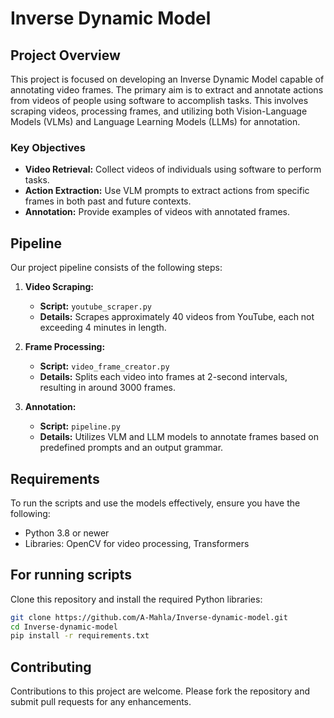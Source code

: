 # Inverse Dynamic Model

## Project Overview
This project is focused on developing an Inverse Dynamic Model capable of annotating video frames. The primary aim is to extract and annotate actions from videos of people using software to accomplish tasks. This involves scraping videos, processing frames, and utilizing both Vision-Language Models (VLMs) and Language Learning Models (LLMs) for annotation.

### Key Objectives
- **Video Retrieval:** Collect videos of individuals using software to perform tasks.
- **Action Extraction:** Use VLM prompts to extract actions from specific frames in both past and future contexts.
- **Annotation:** Provide examples of videos with annotated frames.

## Pipeline
Our project pipeline consists of the following steps:

1. **Video Scraping:**
   - **Script:** `youtube_scraper.py`
   - **Details:** Scrapes approximately 40 videos from YouTube, each not exceeding 4 minutes in length.

2. **Frame Processing:**
   - **Script:** `video_frame_creator.py`
   - **Details:** Splits each video into frames at 2-second intervals, resulting in around 3000 frames.

3. **Annotation:**
   - **Script:** `pipeline.py`
   - **Details:** Utilizes VLM and LLM models to annotate frames based on predefined prompts and an output grammar.


## Requirements
To run the scripts and use the models effectively, ensure you have the following:

- Python 3.8 or newer
- Libraries: OpenCV for video processing, Transformers

## For running scripts
Clone this repository and install the required Python libraries:

```bash
git clone https://github.com/A-Mahla/Inverse-dynamic-model.git
cd Inverse-dynamic-model
pip install -r requirements.txt
```

## Contributing
Contributions to this project are welcome. Please fork the repository and submit pull requests for any enhancements.
